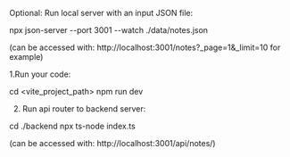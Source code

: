 Optional: Run local server with an input JSON file:

 npx json-server --port 3001 --watch ./data/notes.json

(can be accessed with:  http://localhost:3001/notes?_page=1&_limit=10  for example) 

1.Run your code:

 cd <vite_project_path>
 npm run dev

2. Run api router to backend server:

 cd ./backend
 npx ts-node index.ts

(can be accessed with:  http://localhost:3001/api/notes/) 

 
